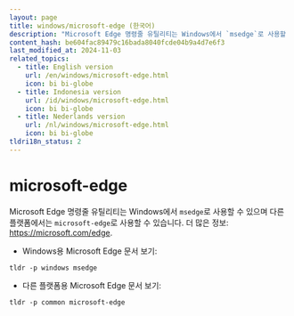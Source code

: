 ```yaml
---
layout: page
title: windows/microsoft-edge (한국어)
description: "Microsoft Edge 명령줄 유틸리티는 Windows에서 `msedge`로 사용할 수 있으며 다른 플랫폼에서는 `microsoft-edge`로 사용할 수 있습니다."
content_hash: be604fac89479c16bada8040fcde04b9a4d7e6f3
last_modified_at: 2024-11-03
related_topics:
  - title: English version
    url: /en/windows/microsoft-edge.html
    icon: bi bi-globe
  - title: Indonesia version
    url: /id/windows/microsoft-edge.html
    icon: bi bi-globe
  - title: Nederlands version
    url: /nl/windows/microsoft-edge.html
    icon: bi bi-globe
tldri18n_status: 2
---
```

# microsoft-edge

Microsoft Edge 명령줄 유틸리티는 Windows에서 `msedge`로 사용할 수 있으며 다른 플랫폼에서는 `microsoft-edge`로 사용할 수 있습니다.
더 많은 정보: <https://microsoft.com/edge>.

- Windows용 Microsoft Edge 문서 보기:

`tldr -p windows msedge`

- 다른 플랫폼용 Microsoft Edge 문서 보기:

`tldr -p common microsoft-edge`
